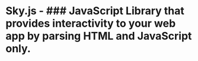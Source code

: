 # Sky.js - ### JavaScript Library that provides interactivity to your web app by parsing HTML and JavaScript only.

